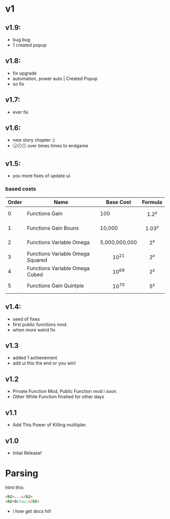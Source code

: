 # v1
## v1.9:
- bug bug
- 1 created popup
## v1.8:
- fix upgrade
- automation, power auto | Created Popup
- so fix
## v1.7:
- ever fix
## v1.6:
- new story chapter :)
- 🕟🕗🕔 over times times to endgame
## v1.5:
- you more fixes of update ui.
### based costs
| Order | Name | Base Cost | Formula |
|-------|------|-----------|---------|
| 0 | Functions Gain | 100 | $$ 1.2^{x} $$ |
| 1 | Functions Gain Bouns | 10,000 | $$ 1.03^{x} $$ |
| 2 | Functions Variable Omega | 5,000,000,000 | $$ 2^{x} $$ |
| 3 | Functions Variable Omega Squared | $$ 10^{21} $$ | $$ 2^{x} $$ |
| 4 | Functions Variable Omega Cubed | $$ 10^{69} $$ | $$ 2^{x} $$ |
| 5 | Functions Gain Quintple | $$ 10^{70} $$ | $$ 5^{x} $$ |

## v1.4:
- seed of fixes
- first public functions mod.
- when more weird fix
## v1.3
- added 1 achievement
- add ui this the end or you win!
## v1.2
- Private Function Mod, Public Function mod i soon.
- Other While Function finshed for other days
## v1.1
- Add This Power of Killing mulitipler.
## v1.0
- Intial Release!

# Parsing
html this:
```html
<h2>...</h2>
<h2>0&tau;</h2>
```
- i how get docs hit!
